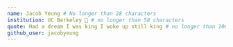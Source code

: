 ```yaml
---
name: Jacob Yeung # No longer than 28 characters
institution: UC Berkeley 🚩 # no longer than 58 characters
quote: Had a dream I was king I woke up still king # no longer than 100 characters, avoid using quotes(") to guarantee the format remains the same.
github_user: jacobyeung
---
```

